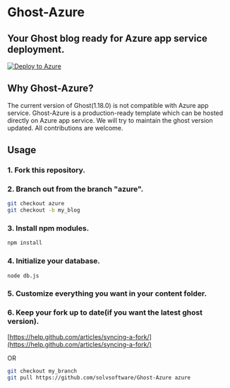 # Ghost-Azure 
## Your Ghost blog ready for Azure app service deployment. 
[![Deploy to Azure](https://azuredeploy.net/deploybutton.png)](https://azuredeploy.net/)
<p>
</p>

## Why Ghost-Azure?
The current version of Ghost(1.18.0) is not compatible with Azure app service. Ghost-Azure is a production-ready template which can be hosted directly on Azure app service. We will try to maintain the ghost version updated. All contributions are welcome.

## Usage
### 1. Fork this repository.
### 2. Branch out from the branch "azure".
```bash
git checkout azure
git checkout -b my_blog
```
### 3. Install npm modules.
```bash
npm install
```
### 4. Initialize your database.
```bash
node db.js
```
### 5. Customize everything you want in your content folder.
### 6. Keep your fork up to date(if you want the latest ghost version).
[https://help.github.com/articles/syncing-a-fork/](https://help.github.com/articles/syncing-a-fork/)

OR
```bash
git checkout my_branch
git pull https://github.com/solvsoftware/Ghost-Azure azure
```
